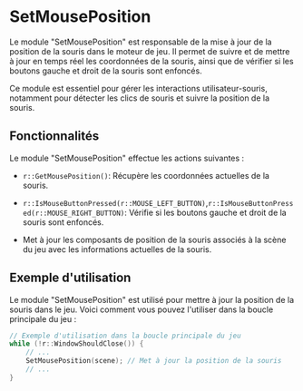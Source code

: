 # SetMousePosition
Le module "SetMousePosition" est responsable de la mise à jour de la position de la souris dans le moteur de jeu. Il permet de suivre et de mettre à jour en temps réel les coordonnées de la souris, ainsi que de vérifier si les boutons gauche et droit de la souris sont enfoncés.

Ce module est essentiel pour gérer les interactions utilisateur-souris, notamment pour détecter les clics de souris et suivre la position de la souris.

## Fonctionnalités
Le module "SetMousePosition" effectue les actions suivantes :

- `r::GetMousePosition()`: Récupère les coordonnées actuelles de la souris.


- `r::IsMouseButtonPressed(r::MOUSE_LEFT_BUTTON)`,`r::IsMouseButtonPressed(r::MOUSE_RIGHT_BUTTON)`: Vérifie si les boutons gauche et droit de la souris sont enfoncés.


- Met à jour les composants de position de la souris associés à la scène du jeu avec les informations actuelles de la souris.


## Exemple d'utilisation
Le module "SetMousePosition" est utilisé pour mettre à jour la position de la souris dans le jeu. Voici comment vous pouvez l'utiliser dans la boucle principale du jeu :

```cpp
// Exemple d'utilisation dans la boucle principale du jeu
while (!r::WindowShouldClose()) {
    // ...
    SetMousePosition(scene); // Met à jour la position de la souris
    // ...
}
```